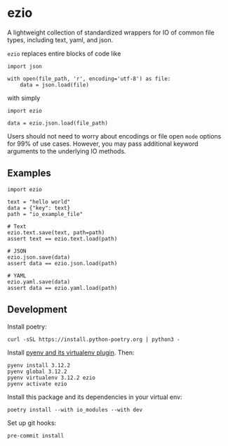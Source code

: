 # ezio

A lightweight collection of standardized wrappers for IO of common file types, including text, yaml, and json.

`ezio` replaces entire blocks of code like 
```
import json

with open(file_path, 'r', encoding='utf-8') as file:
    data = json.load(file)
```
with simply
```
import ezio

data = ezio.json.load(file_path)
```

Users should not need to worry about encodings or file open `mode` options for 99% of use cases. However, you may pass additional keyword arguments to the underlying IO methods.

## Examples

```
import ezio

text = "hello world"
data = {"key": text}
path = "io_example_file"

# Text
ezio.text.save(text, path=path)
assert text == ezio.text.load(path)

# JSON
ezio.json.save(data)
assert data == ezio.json.load(path)

# YAML
ezio.yaml.save(data)
assert data == ezio.yaml.load(path)
```

## Development

Install poetry:
```
curl -sSL https://install.python-poetry.org | python3 -
```

Install [pyenv and its virtualenv plugin](https://github.com/pyenv/pyenv-virtualenv). Then:
```
pyenv install 3.12.2
pyenv global 3.12.2
pyenv virtualenv 3.12.2 ezio
pyenv activate ezio
```

Install this package and its dependencies in your virtual env:
```
poetry install --with io_modules --with dev
```

Set up git hooks:
```
pre-commit install
```
